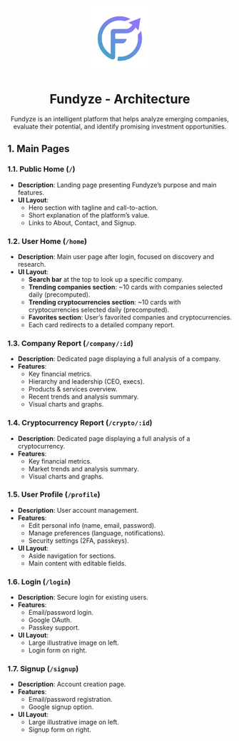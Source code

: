 <div align="center">
    <img src="../assets/logo_transparent.png" alt="Fundyze's logo" width="150" height="150">
    <h1 align="center">Fundyze - Architecture</h1>
    <p align="center">
        Fundyze is an intelligent platform that helps analyze emerging companies, evaluate their potential, and identify promising investment opportunities.
    </p>
</div>

## 1. Main Pages

### 1.1. Public Home (`/`)
- **Description**: Landing page presenting Fundyze’s purpose and main features.
- **UI Layout**:
    - Hero section with tagline and call-to-action.
    - Short explanation of the platform’s value.
    - Links to About, Contact, and Signup.

### 1.2. User Home (`/home`)
- **Description**: Main user page after login, focused on discovery and research.
- **UI Layout**:
    - **Search bar** at the top to look up a specific company.
    - **Trending companies section**: ~10 cards with companies selected daily (precomputed).
    - **Trending cryptocurrencies section**: ~10 cards with cryptocurrencies selected daily (precomputed).
    - **Favorites section**: User’s favorited companies and cryptocurrencies.
    - Each card redirects to a detailed company report.

### 1.3. Company Report (`/company/:id`)
- **Description**: Dedicated page displaying a full analysis of a company.
- **Features**:
    - Key financial metrics.
    - Hierarchy and leadership (CEO, execs).
    - Products & services overview.
    - Recent trends and analysis summary.
    - Visual charts and graphs.

### 1.4. Cryptocurrency Report (`/crypto/:id`)
- **Description**: Dedicated page displaying a full analysis of a cryptocurrency.
- **Features**:
    - Key financial metrics.
    - Market trends and analysis summary.
    - Visual charts and graphs.

### 1.5. User Profile (`/profile`)
- **Description**: User account management.
- **Features**:
    - Edit personal info (name, email, password).
    - Manage preferences (language, notifications).
    - Security settings (2FA, passkeys).
- **UI Layout**:
    - Aside navigation for sections.
    - Main content with editable fields.

### 1.6. Login (`/login`)
- **Description**: Secure login for existing users.
- **Features**:
    - Email/password login.
    - Google OAuth.
    - Passkey support.
- **UI Layout**:
    - Large illustrative image on left.
    - Login form on right.

### 1.7. Signup (`/signup`)
- **Description**: Account creation page.
- **Features**:
    - Email/password registration.
    - Google signup option.
- **UI Layout**:
    - Large illustrative image on left.
    - Signup form on right.